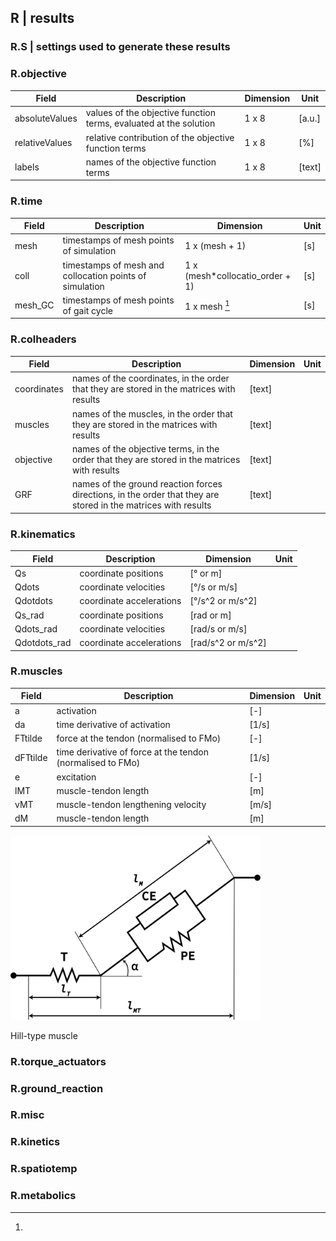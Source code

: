 


## R | results

### R.S | settings used to generate these results

### R.objective
| Field | Description | Dimension | Unit |
|------ | ----------- | ---- | ---- |
|absoluteValues| values of the objective function terms, evaluated at the solution | 1 x 8 | [a.u.] |
| relativeValues | relative contribution of the objective function terms | 1 x 8 | [%] |
| labels | names of the objective function terms | 1 x 8 | [text] |

### R.time
| Field | Description | Dimension | Unit |
|------ | ----------- | ---- | ---- |
| mesh | timestamps of mesh points of simulation | 1 x (mesh + 1) | [s] |
| coll | timestamps of mesh and collocation points of simulation | 1 x (mesh*collocatio_order + 1) | [s] |
| mesh_GC | timestamps of mesh points of gait cycle | 1 x mesh [^1] | [s] |

### R.colheaders
| Field | Description | Dimension | Unit |
|------ | ----------- | ---- | ---- |
| coordinates | names of the coordinates, in the order that they are stored in the matrices with results | [text] |
| muscles | names of the muscles, in the order that they are stored in the matrices with results | [text] |
| objective | names of the objective terms, in the order that they are stored in the matrices with results | [text] |
| GRF | names of the ground reaction forces directions, in the order that they are stored in the matrices with results | [text] |

### R.kinematics
| Field | Description | Dimension | Unit |
|------ | ----------- | ---- | ---- |
| Qs | coordinate positions | [° or m] |
| Qdots | coordinate velocities | [°/s or m/s] |
| Qdotdots | coordinate accelerations | [°/s^2 or m/s^2] |
| Qs_rad | coordinate positions | [rad or m] |
| Qdots_rad | coordinate velocities | [rad/s or m/s] |
| Qdotdots_rad | coordinate accelerations | [rad/s^2 or m/s^2] |

### R.muscles
| Field | Description | Dimension | Unit |
|------ | ----------- | ---- | ---- |
| a | activation | [-] |
| da | time derivative of activation | [1/s] |
| FTtilde | force at the tendon (normalised to FMo) | [-] |
| dFTtilde | time derivative of force at the tendon (normalised to FMo) | [1/s] |
| e | excitation | [-] |
| lMT | muscle-tendon length | [m] |
| vMT | muscle-tendon lengthening velocity | [m/s] |
| dM | muscle-tendon length | [m] |


<img src="./Hill-type%20muscle%20model.svg" width="400" height="auto">

Hill-type muscle



### R.torque_actuators

### R.ground_reaction

### R.misc

### R.kinetics

### R.spatiotemp

### R.metabolics

[^1]: 